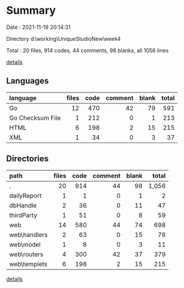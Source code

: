 # Summary

Date : 2021-11-19 20:14:31

Directory d:\working\UniqueStudioNew\week4

Total : 20 files,  914 codes, 44 comments, 98 blanks, all 1056 lines

[details](details.md)

## Languages
| language | files | code | comment | blank | total |
| :--- | ---: | ---: | ---: | ---: | ---: |
| Go | 12 | 470 | 42 | 79 | 591 |
| Go Checksum File | 1 | 212 | 0 | 1 | 213 |
| HTML | 6 | 198 | 2 | 15 | 215 |
| XML | 1 | 34 | 0 | 3 | 37 |

## Directories
| path | files | code | comment | blank | total |
| :--- | ---: | ---: | ---: | ---: | ---: |
| . | 20 | 914 | 44 | 98 | 1,056 |
| dailyReport | 1 | 1 | 0 | 1 | 2 |
| dbHandle | 2 | 36 | 0 | 11 | 47 |
| thirdParty | 1 | 51 | 0 | 8 | 59 |
| web | 14 | 580 | 44 | 74 | 698 |
| web\handlers | 2 | 63 | 0 | 15 | 78 |
| web\model | 1 | 8 | 0 | 3 | 11 |
| web\routers | 4 | 300 | 42 | 37 | 379 |
| web\templets | 6 | 198 | 2 | 15 | 215 |

[details](details.md)
